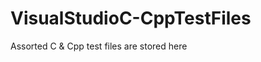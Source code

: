 VisualStudioC-CppTestFiles
==========================

Assorted C &amp; Cpp test files are stored here
